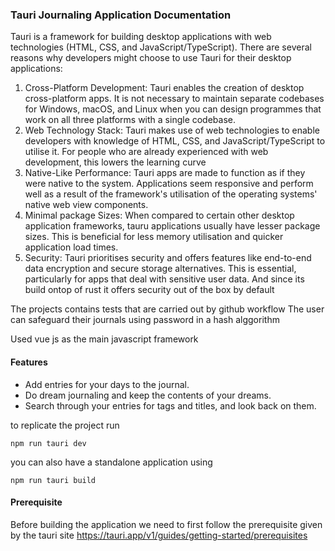 ### Tauri Journaling Application Documentation

Tauri is a framework for building desktop applications with web technologies (HTML, CSS, and JavaScript/TypeScript). There are several reasons why developers might choose to use Tauri for their desktop applications:

1. Cross-Platform Development: Tauri enables the creation of desktop cross-platform apps. It is not necessary to maintain separate codebases for Windows, macOS, and Linux when you can design programmes that work on all three platforms with a single codebase.
2. Web Technology Stack: Tauri makes use of web technologies to enable developers with knowledge of HTML, CSS, and JavaScript/TypeScript to utilise it. For people who are already experienced with web development, this lowers the learning curve
3. Native-Like Performance: Tauri apps are made to function as if they were native to the system. Applications seem responsive and perform well as a result of the framework's utilisation of the operating systems' native web view components.
4. Minimal package Sizes: When compared to certain other desktop application frameworks, tauru applications usually have lesser package sizes. This is beneficial for less memory utilisation and quicker application load times.
5. Security: Tauri prioritises security and offers features like end-to-end data encryption and secure storage alternatives. This is essential, particularly for apps that deal with sensitive user data. And since its build ontop of rust it offers security out of the box by default

The projects contains tests that are carried out by github workflow
The user can safeguard their journals using password in a hash alggorithm

Used vue js as the main javascript framework

#### Features
- Add entries for your days to the journal.
- Do dream journaling and keep the contents of your dreams.
- Search through your entries for tags and titles, and look back on them.

to replicate the project run 
```code 
npm run tauri dev
```

you can also have a standalone application using
```code
npm run tauri build
```

#### Prerequisite
Before building the application we need to first follow the prerequisite given by the tauri site https://tauri.app/v1/guides/getting-started/prerequisites


